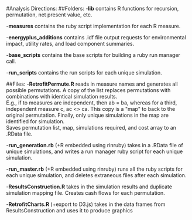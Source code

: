 #Analysis Directions: 
##Folders: 
-**lib**
 contains R functions for recursion, permutation, net present value, etc.
 
-**measures**
 contains the ruby script implementation for each R measure. 
 
-**energyplus_additions**
 contains .idf file output requests for environmental impact, utility rates, and load component summaries.
 
-**base_scripts**
 contains the base scripts for building a ruby run manager call.
 
-**run_scripts**
 contains the run scripts for each unique simulation.
 
##Files:
-**RetrofitPermute.R**
 reads in measure names and generates all possible permutations.
 A copy of the list replaces permutations with combinations with identical simulation results.  
 E.g., if to measures are independent, then ab = ba, whereas for a third, independent measure c, ac <> ca.
 This copy is a "map" to back to the original permutation.  Finally, only unique simulations in the map are identified for simulation.  
 Saves permutation list, map, simulations required, and cost array to an .RData file.

-**run_generation.rb** (+R embedded using rinruby)
 takes in a .RData file of unique simulations, and writes a run manager ruby script for each unique simulation.

-**run_master.rb** (+R embedded using rinruby)
 runs all the ruby scripts for each unique simulation, and deletes extraneous files after each simulation.

-**ResultsConstruction.R**
 takes in the simulation results and duplicate simulation mapping file. 
 Creates cash flows for each permutation.

-**RetrofitCharts.R** (+export to D3.js)
 takes in the data frames from ResultsConstruction and uses it to produce graphics
